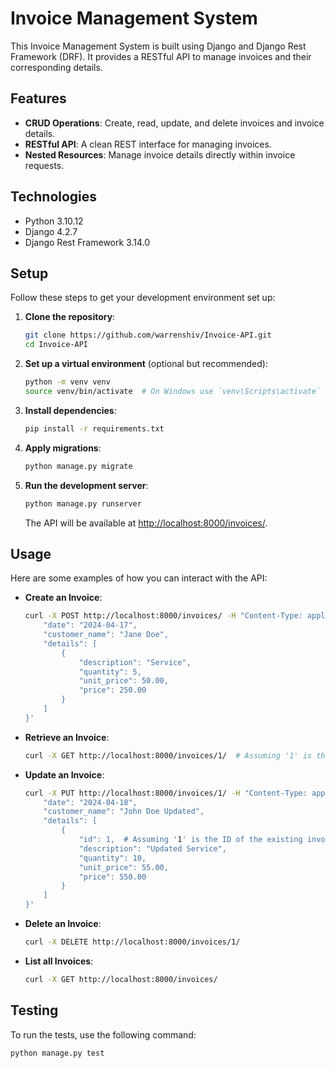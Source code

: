 # Invoice Management System

This Invoice Management System is built using Django and Django Rest Framework (DRF). It provides a RESTful API to manage invoices and their corresponding details.

## Features

- **CRUD Operations**: Create, read, update, and delete invoices and invoice details.
- **RESTful API**: A clean REST interface for managing invoices.
- **Nested Resources**: Manage invoice details directly within invoice requests.

## Technologies

- Python 3.10.12
- Django 4.2.7
- Django Rest Framework 3.14.0

## Setup

Follow these steps to get your development environment set up:

1. **Clone the repository**:

    ```bash
    git clone https://github.com/warrenshiv/Invoice-API.git
    cd Invoice-API
    ```

2. **Set up a virtual environment** (optional but recommended):

    ```bash
    python -m venv venv
    source venv/bin/activate  # On Windows use `venv\Scripts\activate`
    ```

3. **Install dependencies**:

    ```bash
    pip install -r requirements.txt
    ```

4. **Apply migrations**:

    ```bash
    python manage.py migrate
    ```

5. **Run the development server**:

    ```bash
    python manage.py runserver
    ```

    The API will be available at [http://localhost:8000/invoices/](http://localhost:8000/invoices/).

## Usage

Here are some examples of how you can interact with the API:

- **Create an Invoice**:

    ```bash
    curl -X POST http://localhost:8000/invoices/ -H "Content-Type: application/json" -d '{
        "date": "2024-04-17",
        "customer_name": "Jane Doe",
        "details": [
            {
                "description": "Service",
                "quantity": 5,
                "unit_price": 50.00,
                "price": 250.00
            }
        ]
    }'
    ```

- **Retrieve an Invoice**:

    ```bash
    curl -X GET http://localhost:8000/invoices/1/  # Assuming '1' is the ID of the invoice
    ```

- **Update an Invoice**:

    ```bash
    curl -X PUT http://localhost:8000/invoices/1/ -H "Content-Type: application/json" -d '{
        "date": "2024-04-18",
        "customer_name": "John Doe Updated",
        "details": [
            {
                "id": 1,  # Assuming '1' is the ID of the existing invoice detail
                "description": "Updated Service",
                "quantity": 10,
                "unit_price": 55.00,
                "price": 550.00
            }
        ]
    }'
    ```

- **Delete an Invoice**:

    ```bash
    curl -X DELETE http://localhost:8000/invoices/1/
    ```

- **List all Invoices**:

    ```bash
    curl -X GET http://localhost:8000/invoices/
    ```

## Testing

To run the tests, use the following command:

```bash
python manage.py test
